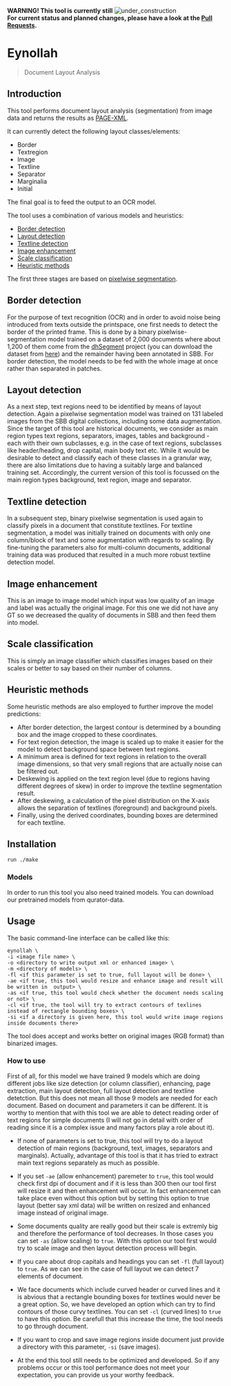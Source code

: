 **WARNING! This tool is currently still** ![under_construction](http://www.textfiles.com/underconstruction/HeHeartlandPark2601underconstructionbar9.gif)  
**For current status and planned changes, please have a look at the [Pull Requests](https://github.com/qurator-spk/eynollah/pulls).**

# Eynollah
> Document Layout Analysis

## Introduction
This tool performs document layout analysis (segmentation) from image data and returns the results as [PAGE-XML](https://github.com/PRImA-Research-Lab/PAGE-XML).

It can currently detect the following layout classes/elements:
* Border
* Textregion
* Image
* Textline
* Separator
* Marginalia
* Initial
 
The final goal is to feed the output to an OCR model. 

The tool uses a combination of various models and heuristics:
* [Border detection](https://github.com/qurator-spk/eynollah#border-detection)
* [Layout detection](https://github.com/qurator-spk/eynollah#layout-detection)
* [Textline detection](https://github.com/qurator-spk/eynollah#textline-detection)
* [Image enhancement](https://github.com/qurator-spk/eynollah#Image_enhancement)
* [Scale classification](https://github.com/qurator-spk/eynollah#Scale_classification)
* [Heuristic methods](https://https://github.com/qurator-spk/eynollah#heuristic-methods)

The first three stages are based on [pixelwise segmentation](https://github.com/qurator-spk/sbb_pixelwise_segmentation).

## Border detection
For the purpose of text recognition (OCR) and in order to avoid noise being introduced from texts outside the printspace, one first needs to detect the border of the printed frame. This is done by a binary pixelwise-segmentation model trained on a dataset of 2,000 documents where about 1,200 of them come from the [dhSegment](https://github.com/dhlab-epfl/dhSegment/) project (you can download the dataset from [here](https://github.com/dhlab-epfl/dhSegment/releases/download/v0.2/pages.zip)) and the remainder having been annotated in SBB. For border detection, the model needs to be fed with the whole image at once rather than separated in patches.

## Layout detection
As a next step, text regions need to be identified by means of layout detection. Again a pixelwise segmentation model was trained on 131 labeled images from the SBB digital collections, including some data augmentation. Since the target of this tool are historical documents, we consider as main region types text regions, separators, images, tables and background - each with their own subclasses, e.g. in the case of text regions, subclasses like header/heading, drop capital, main body text etc. While it would be desirable to detect and classify each of these classes in a granular way, there are also limitations due to having a suitably large and balanced training set. Accordingly, the current version of this tool is focussed on the main region types background, text region, image and separator. 

## Textline detection
In a subsequent step, binary pixelwise segmentation is used again to classify pixels in a document that constitute textlines. For textline segmentation, a model was initially trained on documents with only one column/block of text and some augmentation with regards to scaling. By fine-tuning the parameters also for multi-column documents, additional training data was produced that resulted in a much more robust textline detection model.

## Image enhancement
This is an image to image model which input was low quality of an image and label was actually the original image. For this one we did not have any GT so we decreased the quality of documents in SBB and then feed them into model.

## Scale classification
This is simply an image classifier which classifies images based on their scales or better to say based on their number of columns.

## Heuristic methods
Some heuristic methods are also employed to further improve the model predictions: 
* After border detection, the largest contour is determined by a bounding box and the image cropped to these coordinates. 
* For text region detection, the image is scaled up to make it easier for the model to detect background space between text regions.
* A minimum area is defined for text regions in relation to the overall image dimensions, so that very small regions that are actually noise can be filtered out. 
* Deskewing is applied on the text region level (due to regions having different degrees of skew) in order to improve the textline segmentation result. 
* After deskewing, a calculation of the pixel distribution on the X-axis allows the separation of textlines (foreground) and background pixels.
* Finally, using the derived coordinates, bounding boxes are determined for each textline.

## Installation
`run ./make`

### Models
In order to run this tool you also need trained models. You can download our pretrained models from qurator-data.

## Usage

The basic command-line interface can be called like this:

    eynollah \
    -i <image file name> \
    -o <directory to write output xml or enhanced image> \
    -m <directory of models> \
    -fl <if this parameter is set to true, full layout will be done> \
    -ae <if true, this tool would resize and enhance image and result will be written in  output> \
    -as <if true, this tool would check whether the document needs scaling or not> \
    -cl <if true, the tool will try to extract contours of texlines instead of rectangle bounding boxes> \
    -si <if a directory is given here, this tool would write image regions inside documents there>

The tool does accept and works better on original images (RGB format) than binarized images.

### How to use

First of all, for this model we have trained 9 models which are doing different jobs like size detection (or column classifier), enhancing, page extraction, main layout detection, full layout detection and textline detetction. But this does not mean all those 9 models are needed for each document. Based on document and parameters it can be different. It is worthy to mention that with this tool we are able to detect reading order of text regions for simple documents (I will not go in detail with order of reading since it is a complex issue and many factors play a role about it).

* If none of parameters is set to true, this tool will try to do a layout detection of main regions (background, text, images, separators and marginals). Actually, advantage of this tool is that it has tried to extract main text regions separately as much as possible.

* If you set `-ae` (allow enhancement) paremeter to `true`, this tool would check first dpi of document and if it is less than 300 then our tool first will resize it and then enhancement will occur. In fact enhancemnet can take place even without this option but by setting this option to true layout (better say xml data) will be written on resized and enhanced image instead of original image.

* Some documents quality are really good but their scale is extremly big and therefore the performance of tool decreases. In those cases you can set `-as` (allow scaling) to `true`. With this option our tool first would try to scale image and then layout detection process will begin.

* If you care about drop capitals and headings you can set `-fl` (full layout) to `true`. As we can see in the case of full layout we can detect 7 elements of document.

* We face documents which include curved header or curved lines and it is abvious that a rectangle bounding boxes for textlines would never be a great option. So, we have developed an option which can try to find contours of those curvy textlines. You can set `-cl` (curved lines) to `true` to have this option. Be carefull that this increase the time, the tool needs to go through document.

* If you want to crop and save image regions inside document just provide a directory with this parameter, `-si` (save images).

* At the end this tool still needs to be optimized and developed. So if any problems occur or this tool performance does not meet your expectation, you can provide us your worthy feedback.


